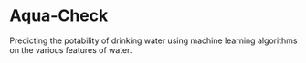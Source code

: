 # Aqua-Check
Predicting the potability of drinking water using machine learning algorithms on the various features of water.
